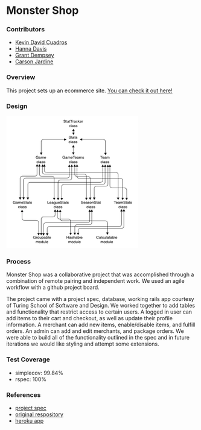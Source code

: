 # Monster Shop

### Contributors
- [Kevin David Cuadros](https://github.com/kevxo)
- [Hanna Davis](https://github.com/Oxalisviolacea)
- [Grant Dempsey](https://github.com/GDemps)
- [Carson Jardine](https://github.com/carson-jardine)

### Overview
This project sets up an ecommerce site. [You can check it out here!](https://agile-temple-04253.herokuapp.com/)

### Design
<img src="https://github.com/Oxalisviolacea/futbol/blob/main/images/flow_chart.png" width="350" height="350">

### Process
Monster Shop was a collaborative project that was accomplished through a combination of remote pairing and independent work. We used an agile workflow with a github project board. 

The project came with a project spec, database, working rails app courtesy of Turing School of Software and Design. We worked together to add tables and functionality that restrict access to certain users. A logged in user can add items to their cart and checkout, as well as update their profile information. A merchant can add new items, enable/disable items, and fulfill orders. An admin can add and edit merchants, and package orders. We were able to build all of the functionality outlined in the spec and in future iterations we would like styling and attempt some extensions.

### Test Coverage
- simplecov: 99.84%
- rspec: 100%

### References
- [project spec](https://github.com/turingschool-examples/monster_shop_2005/blob/main/README.md)
- [original respository](https://github.com/turingschool-examples/monster_shop_2005)
- [heroku app](https://agile-temple-04253.herokuapp.com/)